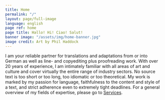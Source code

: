 ```yaml
---
title: Home
permalink: "/"
layout: page/full-image
language: english
page ref: home
page title: Hallo! Hi! Ciao! Salut!
banner image: "/assets/img/home-banner.jpg"
image credit: Art by Phil Haddock
---
```


I am your reliable partner for translations and adaptations from or into German as well as line- and copyediting plus proofreading work. With over 20 years of experience, I am intimately familiar with all areas of art and culture and cover virtually the entire range of industry sectors.
No source text is too short or too long, too idiomatic or too theoretical. My work is marked by my passion for language, faithfulness to the content and style of a text, and strict adherence even to extremely tight deadlines. For a general overview of my fields of expertise, please go to [Services](/services).

